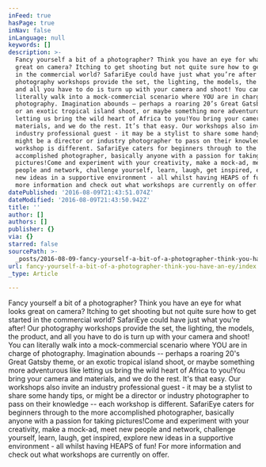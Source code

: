 ```yaml
---
inFeed: true
hasPage: true
inNav: false
inLanguage: null
keywords: []
description: >-
  Fancy yourself a bit of a photographer? Think you have an eye for what looks
  great on camera? Itching to get shooting but not quite sure how to get started
  in the commercial world? SafariEye could have just what you’re after! Our
  photography workshops provide the set, the lighting, the models, the product,
  and all you have to do is turn up with your camera and shoot! You can
  literally walk into a mock-commercial scenario where YOU are in charge of
  photography. Imagination abounds – perhaps a roaring 20’s Great Gatsby theme,
  or an exotic tropical island shoot, or maybe something more adventurous like
  letting us bring the wild heart of Africa to you!You bring your camera and
  materials, and we do the rest. It’s that easy. Our workshops also invite an
  industry professional guest - it may be a stylist to share some handy tips, or
  might be a director or industry photographer to pass on their knowledge – each
  workshop is different. SafariEye caters for beginners through to the more
  accomplished photographer, basically anyone with a passion for taking
  pictures!Come and experiment with your creativity, make a mock-ad, meet new
  people and network, challenge yourself, learn, laugh, get inspired, explore
  new ideas in a supportive environment - all whilst having HEAPS of fun! For
  more information and check out what workshops are currently on offer. 
datePublished: '2016-08-09T21:43:51.074Z'
dateModified: '2016-08-09T21:43:50.942Z'
title: ''
author: []
authors: []
publisher: {}
via: {}
starred: false
sourcePath: >-
  _posts/2016-08-09-fancy-yourself-a-bit-of-a-photographer-think-you-have-an-ey.md
url: fancy-yourself-a-bit-of-a-photographer-think-you-have-an-ey/index.html
_type: Article

---
```

Fancy yourself a bit of a photographer? Think you have an eye for what looks great on camera? Itching to get shooting but not quite sure how to get started in the commercial world? SafariEye could have just what you're after! Our photography workshops provide the set, the lighting, the models, the product, and all you have to do is turn up with your camera and shoot! You can literally walk into a mock-commercial scenario where YOU are in charge of photography. Imagination abounds -- perhaps a roaring 20's Great Gatsby theme, or an exotic tropical island shoot, or maybe something more adventurous like letting us bring the wild heart of Africa to you!You bring your camera and materials, and we do the rest. It's that easy. Our workshops also invite an industry professional guest - it may be a stylist to share some handy tips, or might be a director or industry photographer to pass on their knowledge -- each workshop is different. SafariEye caters for beginners through to the more accomplished photographer, basically anyone with a passion for taking pictures!Come and experiment with your creativity, make a mock-ad, meet new people and network, challenge yourself, learn, laugh, get inspired, explore new ideas in a supportive environment - all whilst having HEAPS of fun! For more information and check out what workshops are currently on offer.